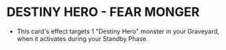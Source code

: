 
# DESTINY HERO - FEAR MONGER

*   This card's effect targets 1 "Destiny Hero" monster in your Graveyard, when it activates during your Standby Phase.

  